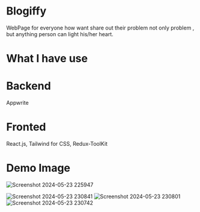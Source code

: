 # Blogiffy
WebPage for everyone how want share out their problem not only problem , but anything person can light his/her heart.
# What I have use
# Backend
Appwrite
# Fronted
React.js,
Tailwind for CSS,
Redux-ToolKit
# Demo Image
![Screenshot 2024-05-23 225947](https://github.com/shalini1008/blogPage/assets/122449558/cd5acfad-9b3f-4cd3-b3de-7742bbdffe73)



![Screenshot 2024-05-23 230841](https://github.com/shalini1008/blogPage/assets/122449558/708658c9-3f94-452c-bc4f-f019fbdb7f65)
![Screenshot 2024-05-23 230801](https://github.com/shalini1008/blogPage/assets/122449558/6e6b55d7-d94e-4ef8-82b2-905059230d8a)
![Screenshot 2024-05-23 230742](https://github.com/shalini1008/blogPage/assets/122449558/1f29ad1e-2d2f-4d3a-8ec4-0a7839bf61c3)

